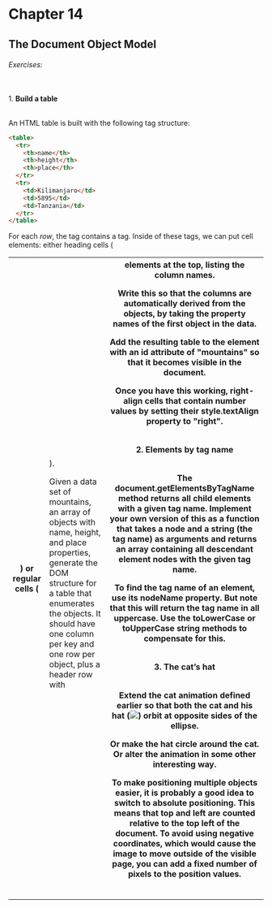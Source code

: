 # Chapter 14
## The Document Object Model

###### Exercises:
<br>
1. <b>Build a table</b>

<br>An HTML table is built with the following tag structure:

```html
<table>
  <tr>
    <th>name</th>
    <th>height</th>
    <th>place</th>
  </tr>
  <tr>
    <td>Kilimanjaro</td>
    <td>5895</td>
    <td>Tanzania</td>
  </tr>
</table>
```

For each *row*, the <table> tag contains a <tr> tag. Inside of these <tr> tags, we can put cell elements: either heading cells (<th>) or regular cells (<td>).

Given a data set of mountains, an array of objects with name, height, and place properties, generate the DOM structure for a table that enumerates the objects. It should have one column per key and one row per object, plus a header row with <th> elements at the top, listing the column names.

Write this so that the columns are automatically derived from the objects, by taking the property names of the first object in the data.

Add the resulting table to the element with an id attribute of "mountains" so that it becomes visible in the document.

Once you have this working, right-align cells that contain number values by setting their style.textAlign property to "right".

<br>
2. <b>Elements by tag name</b>

<br>The document.getElementsByTagName method returns all child elements with a given tag name. Implement your own version of this as a function that takes a node and a string (the tag name) as arguments and returns an array containing all descendant element nodes with the given tag name.

To find the tag name of an element, use its nodeName property. But note that this will return the tag name in all uppercase. Use the toLowerCase or toUpperCase string methods to compensate for this.

<br>
3. <b>The cat’s hat</b>

<br>Extend the cat animation defined earlier so that both the cat and his hat (<img src="img/hat.png">) orbit at opposite sides of the ellipse.

Or make the hat circle around the cat. Or alter the animation in some other interesting way.

To make positioning multiple objects easier, it is probably a good idea to switch to absolute positioning. This means that top and left are counted relative to the top left of the document. To avoid using negative coordinates, which would cause the image to move outside of the visible page, you can add a fixed number of pixels to the position values.

<br>